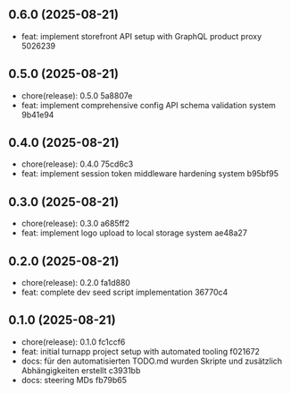 ## 0.6.0 (2025-08-21)

* feat: implement storefront API setup with GraphQL product proxy 5026239



## 0.5.0 (2025-08-21)

* chore(release): 0.5.0 5a8807e
* feat: implement comprehensive config API schema validation system 9b41e94



## 0.4.0 (2025-08-21)

* chore(release): 0.4.0 75cd6c3
* feat: implement session token middleware hardening system b95bf95



## 0.3.0 (2025-08-21)

* chore(release): 0.3.0 a685ff2
* feat: implement logo upload to local storage system ae48a27



## 0.2.0 (2025-08-21)

* chore(release): 0.2.0 fa1d880
* feat: complete dev seed script implementation 36770c4



## 0.1.0 (2025-08-21)

* chore(release): 0.1.0 fc1ccf6
* feat: initial turnapp project setup with automated tooling f021672
* docs: für den automatisierten TODO.md wurden Skripte und zusätzlich Abhängigkeiten erstellt c3931bb
* docs: steering MDs fb79b65



